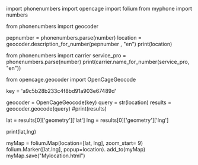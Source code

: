 import phonenumbers
import opencage
import folium
from myphone import numbers

from phonenumbers import geocoder

pepnumber = phonenumbers.parse(number)
location = geocoder.description_for_number(pepnumber , "en")
print(location)

from phonenumbers import carrier
service_pro = phonenumbers.parse(number)
print(carrier.name_for_number(service_pro, "en")) 

from opencage.geocoder import OpenCageGeocode

key = 'a9c5b28b233c4f8bd91a903e67489d'

geocoder = OpenCageGeocode(key)
query = str(location)
results = geocoder.geocode(query)
#print(results)

lat = results[0]['geometry']['lat']
lng = results[0]['geometry']['lng']

print(lat,lng)

myMap = folium.Map(location=[lat, lng], zoom_start= 9)
folium.Marker([lat.lng], popup=location). add_to(myMap)
myMap.save("Mylocation.html")
